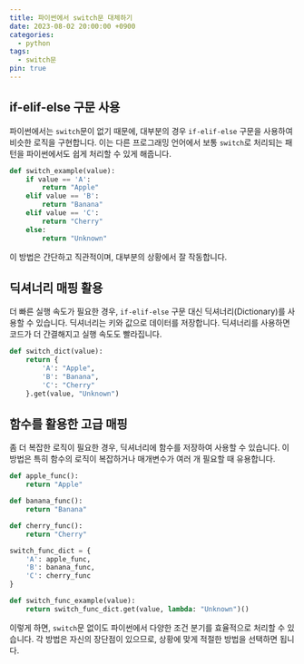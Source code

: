 ```yaml
---
title: 파이썬에서 switch문 대체하기
date: 2023-08-02 20:00:00 +0900
categories:
  - python
tags:
  - switch문
pin: true
---
```


## if-elif-else 구문 사용

파이썬에서는 `switch`문이 없기 때문에, 대부분의 경우 `if-elif-else` 구문을 사용하여 비슷한 로직을 구현합니다. 이는 다른 프로그래밍 언어에서 보통 `switch`로 처리되는 패턴을 파이썬에서도 쉽게 처리할 수 있게 해줍니다.

```python
def switch_example(value):
    if value == 'A':
        return "Apple"
    elif value == 'B':
        return "Banana"
    elif value == 'C':
        return "Cherry"
    else:
        return "Unknown"
```

이 방법은 간단하고 직관적이며, 대부분의 상황에서 잘 작동합니다.

## 딕셔너리 매핑 활용

더 빠른 실행 속도가 필요한 경우, `if-elif-else` 구문 대신 딕셔너리(Dictionary)를 사용할 수 있습니다. 딕셔너리는 키와 값으로 데이터를 저장합니다. 딕셔너리를 사용하면 코드가 더 간결해지고 실행 속도도 빨라집니다.

```python
def switch_dict(value):
    return {
        'A': "Apple",
        'B': "Banana",
        'C': "Cherry"
    }.get(value, "Unknown")
```

## 함수를 활용한 고급 매핑

좀 더 복잡한 로직이 필요한 경우, 딕셔너리에 함수를 저장하여 사용할 수 있습니다. 이 방법은 특히 함수의 로직이 복잡하거나 매개변수가 여러 개 필요할 때 유용합니다.

```python
def apple_func():
    return "Apple"

def banana_func():
    return "Banana"

def cherry_func():
    return "Cherry"

switch_func_dict = {
    'A': apple_func,
    'B': banana_func,
    'C': cherry_func
}

def switch_func_example(value):
    return switch_func_dict.get(value, lambda: "Unknown")()
```

이렇게 하면, `switch`문 없이도 파이썬에서 다양한 조건 분기를 효율적으로 처리할 수 있습니다. 각 방법은 자신의 장단점이 있으므로, 상황에 맞게 적절한 방법을 선택하면 됩니다.